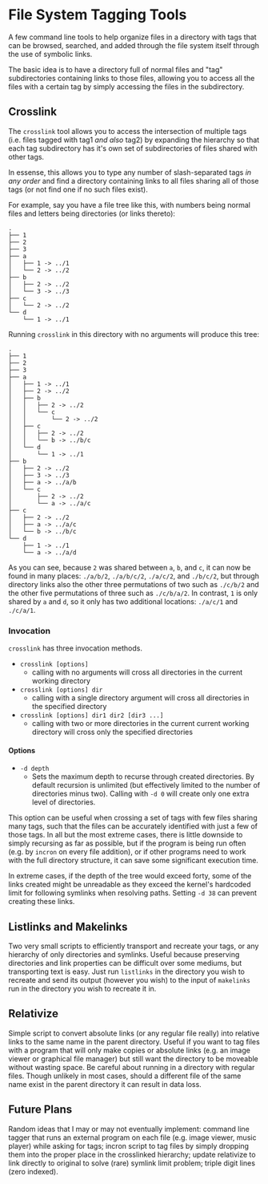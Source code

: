 File System Tagging Tools
=========================

A few command line tools to help organize files in a directory with tags that can be browsed, searched, and added through the file system itself through the use of symbolic links.

The basic idea is to have a directory full of normal files and "tag" subdirectories containing links to those files, allowing you to access all the files with a certain tag by simply accessing the files in the subdirectory.

Crosslink
---------

The `crosslink` tool allows you to access the intersection of multiple tags (i.e. files tagged with tag1 *and also* tag2) by expanding the hierarchy so that each tag subdirectory has it's own set of subdirectories of files shared with other tags.

In essense, this allows you to type any number of slash-separated tags *in any order* and find a directory containing links to all files sharing all of those tags (or not find one if no such files exist).

For example, say you have a file tree like this, with numbers being normal files and letters being directories (or links thereto):

    .
    ├── 1
    ├── 2
    ├── 3
    ├── a
    │   ├── 1 -> ../1
    │   └── 2 -> ../2
    ├── b
    │   ├── 2 -> ../2
    │   └── 3 -> ../3
    ├── c
    │   └── 2 -> ../2
    └── d
        └── 1 -> ../1

Running `crosslink` in this directory with no arguments will produce this tree:

    .
    ├── 1
    ├── 2
    ├── 3
    ├── a
    │   ├── 1 -> ../1
    │   ├── 2 -> ../2
    │   ├── b
    │   │   ├── 2 -> ../2
    │   │   └── c
    │   │       └── 2 -> ../2
    │   ├── c
    │   │   ├── 2 -> ../2
    │   │   └── b -> ../b/c
    │   └── d
    │       └── 1 -> ../1
    ├── b
    │   ├── 2 -> ../2
    │   ├── 3 -> ../3
    │   ├── a -> ../a/b
    │   └── c
    │       ├── 2 -> ../2
    │       └── a -> ../a/c
    ├── c
    │   ├── 2 -> ../2
    │   ├── a -> ../a/c
    │   └── b -> ../b/c
    └── d
        ├── 1 -> ../1
        └── a -> ../a/d

As you can see, because `2` was shared between `a`, `b`, and `c`, it can now be found in many places: `./a/b/2`, `./a/b/c/2`, `./a/c/2`, and `./b/c/2`, but through directory links also the other three permutations of two such as `./c/b/2` and the other five permutations of three such as `./c/b/a/2`. In contrast, `1` is only shared by `a` and `d`, so it only has two additional locations: `./a/c/1` and `./c/a/1`.

### Invocation

`crosslink` has three invocation methods.

* `crosslink [options]`
  * calling with no arguments will cross all directories in the current working directory
* `crosslink [options] dir`
  * calling with a single directory argument will cross all directories in the specified directory
* `crosslink [options] dir1 dir2 [dir3 ...]`
  * calling with two or more directories in the current current working directory will cross only the specified directories

#### Options

* `-d depth`
  * Sets the maximum depth to recurse through created directories. By default recursion is unlimited (but effectively limited to the number of directories minus two). Calling with `-d 0` will create only one extra level of directories.

This option can be useful when crossing a set of tags with few files sharing many tags, such that the files can be accurately identified with just a few of those tags. In all but the most extreme cases, there is little downside to simply recursing as far as possible, but if the program is being run often (e.g. by `incron` on every file addition), or if other programs need to work with the full directory structure, it can save some significant execution time. 

In extreme cases, if the depth of the tree would exceed forty, some of the links created might be unreadable as they exceed the kernel's hardcoded limit for following symlinks when resolving paths. Setting `-d 38` can prevent creating these links.

Listlinks and Makelinks
-----------------------

Two very small scripts to efficiently transport and recreate your tags, or any hierarchy of only directories and symlinks. Useful because preserving directories and link properties can be difficult over some mediums, but transporting text is easy. Just run `listlinks` in the directory you wish to recreate and send its output (however you wish) to the input of `makelinks` run in the directory you wish to recreate it in.

Relativize
----------

Simple script to convert absolute links (or any regular file really) into relative links to the same name in the parent directory. Useful if you want to tag files with a program that will only make copies or absolute links (e.g. an image viewer or graphical file manager) but still want the directory to be moveable without wasting space. Be careful about running in a directory with regular files. Though unlikely in most cases, should a different file of the same name exist in the parent directory it can result in data loss.

Future Plans
------------

Random ideas that I may or may not eventually implement: command line tagger that runs an external program on each file (e.g. image viewer, music player) while asking for tags; incron script to tag files by simply dropping them into the proper place in the crosslinked hierarchy; update relativize to link directly to original to solve (rare) symlink limit problem; triple digit lines (zero indexed).